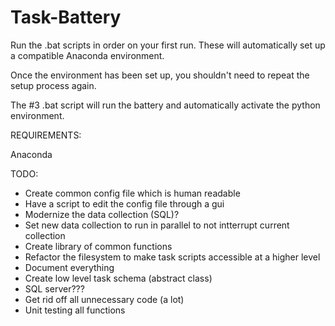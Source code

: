 # Task-Battery
Run the .bat scripts in order on your first run. These will automatically set up a compatible Anaconda environment.

Once the environment has been set up, you shouldn't need to repeat the setup process again. 

The #3 .bat script will run the battery and automatically activate the python environment.

REQUIREMENTS: 

Anaconda

TODO:

- Create common config file which is human readable
- Have a script to edit the config file through a gui
- Modernize the data collection (SQL)?
- Set new data collection to run in parallel to not intterrupt current collection
- Create library of common functions
- Refactor the filesystem to make task scripts accessible at a higher level
- Document everything 
- Create low level task schema (abstract class)
- SQL server??? 
- Get rid off all unnecessary code (a lot)
- Unit testing all functions

